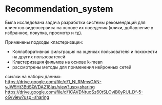 # Recommendation_system

Была исследована задача разработки системы рекомендаций для клиентов видеосервиса на основе их поведения (клики, добавление в избранное, покупка, просмотр и тд).

Применены подходы кластеризации:
 - Коллаборативная фильтрация на оценках пользователя и похожести на других пользователей
 - Кластеризация фильмов на основе k-mean
 - рассмотрены методы для применения нейронных сетей

ссылки на наборы данных:
https://drive.google.com/file/d/1_NLRMmsGAN-vJW5Ht3BtiSQVDA218Ias/view?usp=sharing
https://drive.google.com/file/d/1CAVDNtuoSz60tSLOviB0yRUI_Df-5-oG/view?usp=sharing
